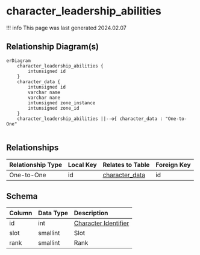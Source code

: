 # character_leadership_abilities

!!! info
	This page was last generated 2024.02.07

## Relationship Diagram(s)

```mermaid
erDiagram
    character_leadership_abilities {
        intunsigned id
    }
    character_data {
        intunsigned id
        varchar name
        varchar nane
        intunsigned zone_instance
        intunsigned zone_id
    }
    character_leadership_abilities ||--o{ character_data : "One-to-One"


```


## Relationships

| Relationship Type | Local Key | Relates to Table | Foreign Key |
| :--- | :--- | :--- | :--- |
| One-to-One | id | [character_data](../../schema/characters/character_data.md) | id |


## Schema

| Column | Data Type | Description |
| :--- | :--- | :--- |
| id | int | [Character Identifier](character_data.md) |
| slot | smallint | Slot |
| rank | smallint | Rank |


